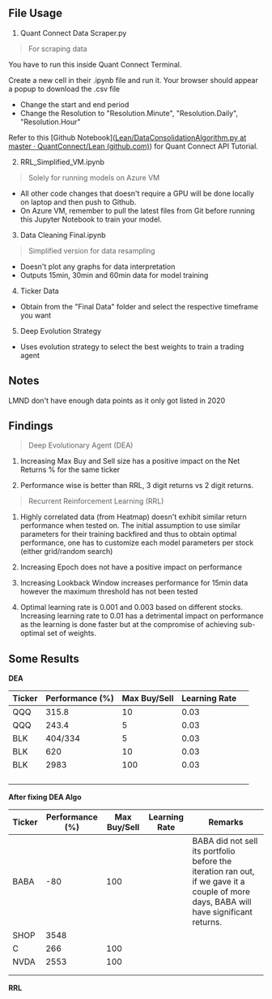## File Usage

1) Quant Connect Data Scraper.py

> For scraping data

You have to run this inside Quant Connect Terminal.

Create a new cell in their .ipynb file and run it. Your browser should appear a popup to download the .csv file

- Change the start and end period 
- Change the Resolution to "Resolution.Minute", "Resolution.Daily", "Resolution.Hour"

Refer to this [Github Notebook]([Lean/DataConsolidationAlgorithm.py at master · QuantConnect/Lean (github.com)](https://github.com/QuantConnect/Lean/blob/master/Algorithm.Python/DataConsolidationAlgorithm.py)) for Quant Connect API Tutorial.

2) RRL_Simplified_VM.ipynb

> Solely for running models on Azure VM

- All other code changes that doesn't require a GPU will be done locally on laptop and then push to Github. 
- On Azure VM, remember to pull the latest files from Git before running this Jupyter Notebook to train your model.

3) Data Cleaning Final.ipynb

> Simplified version for data resampling

- Doesn't plot any graphs for data interpretation
- Outputs 15min, 30min and 60min data for model training

4) Ticker Data

- Obtain from the "Final Data" folder and select the respective timeframe you want

5) Deep Evolution Strategy

- Uses evolution strategy to select the best weights to train a trading agent

## Notes

LMND don't have enough data points as it only got listed in 2020

## Findings

> Deep Evolutionary Agent (DEA)

1) Increasing Max Buy and Sell size has a positive impact on the Net Returns % for the same ticker

2) Performance wise is better than RRL, 3 digit returns vs 2 digit returns. 

> Recurrent Reinforcement Learning (RRL)

1) Highly correlated data (from Heatmap) doesn't exhibit similar return performance when tested on. The initial assumption to use similar parameters for their training backfired and thus to obtain optimal performance, one has to customize each model parameters per stock (either grid/random search)

2) Increasing Epoch does not have a positive impact on performance

3) Increasing Lookback Window increases performance for 15min data however the maximum threshold has not been tested

4) Optimal learning rate is 0.001 and 0.003 based on different stocks. Increasing learning rate to 0.01 has a detrimental impact on performance as the learning is done faster but at the compromise of achieving sub-optimal set of weights. 

## Some Results

**DEA**

| Ticker | Performance (%) | Max Buy/Sell | Learning Rate |      |
| ------ | --------------- | ------------ | ------------- | ---- |
| QQQ    | 315.8           | 10           | 0.03          |      |
| QQQ    | 243.4           | 5            | 0.03          |      |
| BLK    | 404/334         | 5            | 0.03          |      |
| BLK    | 620             | 10           | 0.03          |      |
| BLK    | 2983            | 100          | 0.03          |      |
|        |                 |              |               |      |
|        |                 |              |               |      |
|        |                 |              |               |      |
|        |                 |              |               |      |

**After fixing DEA Algo**

| Ticker | Performance (%) | Max Buy/Sell | Learning Rate | Remarks                                                      |
| ------ | --------------- | ------------ | ------------- | ------------------------------------------------------------ |
| BABA   | -80             | 100          |               | BABA did not sell its portfolio before the iteration ran out, if we gave it a couple of more days, BABA will have significant returns. |
| SHOP   | 3548            |              |               |                                                              |
| C      | 266             | 100          |               |                                                              |
| NVDA   | 2553            | 100          |               |                                                              |
|        |                 |              |               |                                                              |
|        |                 |              |               |                                                              |

**RRL**

